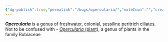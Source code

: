 ```yaml
---
{"dg-publish":true,"permalink":"/bugs/opercularia/","noteIcon":"","created":"2025-05-20T09:18:15.884-05:00"}
---
```


_**Opercularia**_ is a [genus](https://en.wikipedia.org/wiki/Genus "Genus") of [freshwater](https://en.wikipedia.org/wiki/Fresh_water "Fresh water"), colonial, [sessiline](https://en.wikipedia.org/wiki/Sessilida "Sessilida") [peritrich](https://en.wikipedia.org/wiki/Peritrichia "Peritrichia") [ciliates](https://en.wikipedia.org/wiki/Ciliate "Ciliate").
Not to be confused with - [_Opercularia_ (plant)](https://en.wikipedia.org/wiki/Opercularia_(plant)), a genus of plants in the family Rubiaceae